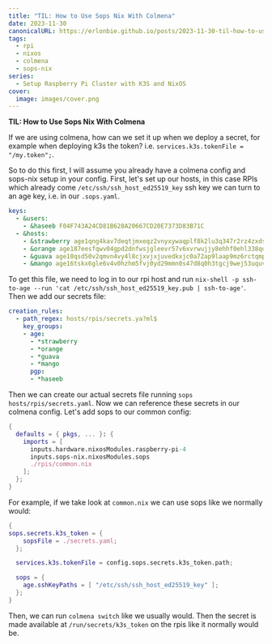 ```yaml
---
title: "TIL: How to Use Sops Nix With Colmena"
date: 2023-11-30
canonicalURL: https://erlonbie.github.io/posts/2023-11-30-til-how-to-use-sops-nix-with-colmena
tags:
  - rpi
  - nixos
  - colmena
  - sops-nix
series:
  - Setup Raspberry Pi Cluster with K3S and NixOS
cover:
  image: images/cover.png
---
```


**TIL: How to Use Sops Nix With Colmena**

If we are using colmena, how can we set it up when we deploy a secret, for example when deploying k3s the token?
i.e. `services.k3s.tokenFile = "/my.token";`.

So to do this first, I will assume you already have a colmena config and sops-nix setup in your config.
First, let's set up our hosts, in this case RPIs which already come `/etc/ssh/ssh_host_ed25519_key` ssh key we can turn
to an age key, i.e. in our `.sops.yaml`.

```yaml
keys:
  - &users:
    - &haseeb F04F743A24CD81B628A20667CD20E7373D83B71C
  - &hosts:
    - &strawberry age1qng4kav7deqtjmxeqz2vnyxywaqplf8k2lu3q347r2rz4zxdsynq0sf4um
    - &orange age187eesfqwv04gpd2dnfwsjgleevr57v6xvrwujjy8ehhf0ehl338qdnlqlf
    - &guava age10qsd50v2qmvn4vy4l8cjxvjxjuvedkxjc0a72ap9laap9mz6rctqmp3efl
    - &mango age16tskx6gle6v4v0hzhm5fvj0yd29mmn0s47d8q0h3tgcj9wej53uquv98cn
```

To get this file, we need to log in to our rpi host and run 
`nix-shell -p ssh-to-age --run 'cat /etc/ssh/ssh_host_ed25519_key.pub | ssh-to-age'`. Then we add our secrets file:

```yaml
creation_rules:
  - path_regex: hosts/rpis/secrets.ya?ml$
    key_groups:
    - age:
      - *strawberry
      - *orange
      - *guava
      - *mango
      pgp:
      - *haseeb
```

Then we can create our actual secrets file running `sops hosts/rpis/secrets.yaml`. Now we can reference
these secrets in our colmena config. Let's add sops to our common config:

```nix {hl_lines=5}
{
  defaults = { pkgs, ... }: {
    imports = [
      inputs.hardware.nixosModules.raspberry-pi-4
      inputs.sops-nix.nixosModules.sops
      ./rpis/common.nix
    ];
  };
}
```
For example, if we take look at `common.nix` we can use sops like we normally would: 

```nix
{
sops.secrets.k3s_token = {
    sopsFile = ./secrets.yaml;
  };

  services.k3s.tokenFile = config.sops.secrets.k3s_token.path;

  sops = {
    age.sshKeyPaths = [ "/etc/ssh/ssh_host_ed25519_key" ];
  };
}
```

Then, we can run `colmena switch` like we usually would. Then the secret is made available at `/run/secrets/k3s_token`
on the rpis like it normally would be.

